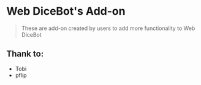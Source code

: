 # Web DiceBot's Add-on

> These are add-on created by users to add more functionality to Web DiceBot

## Thank to:

- Tobi
- pflip
